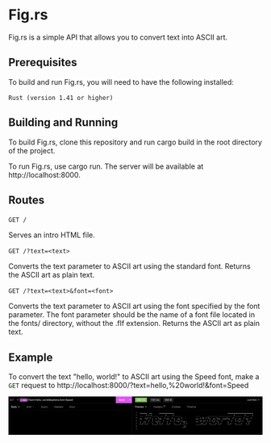 # Fig.rs

Fig.rs is a simple API that allows you to convert text into ASCII art.
## Prerequisites

To build and run Fig.rs, you will need to have the following installed:

    Rust (version 1.41 or higher)

## Building and Running

To build Fig.rs, clone this repository and run cargo build in the root directory of the project.

To run Fig.rs, use cargo run. The server will be available at http://localhost:8000.
## Routes
`GET /`

Serves an intro HTML file.

`GET /?text=<text>`

Converts the text parameter to ASCII art using the standard font. Returns the ASCII art as plain text.

`GET /?text=<text>&font=<font>`

Converts the text parameter to ASCII art using the font specified by the font parameter. The font parameter should be the name of a font file located in the fonts/ directory, without the .flf extension. Returns the ASCII art as plain text.
## Example

To convert the text "hello, world!" to ASCII art using the Speed font, make a `GET` request to http://localhost:8000/?text=hello,%20world!&font=Speed

![example](example.jpg)